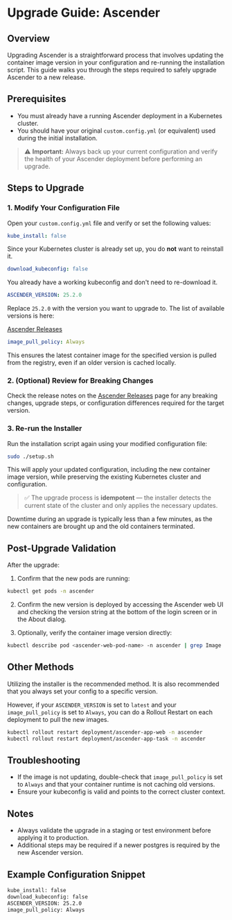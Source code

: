 # Upgrade Guide: Ascender

## Overview

Upgrading Ascender is a straightforward process that involves updating the container image version in your configuration and re-running the installation script. This guide walks you through the steps required to safely upgrade Ascender to a new release.

## Prerequisites

- You must already have a running Ascender deployment in a Kubernetes cluster.
- You should have your original `custom.config.yml` (or equivalent) used during the initial installation.

> ⚠️ **Important:** Always back up your current configuration and verify the health of your Ascender deployment before performing an upgrade.

## Steps to Upgrade

### 1. Modify Your Configuration File

Open your `custom.config.yml` file and verify or set the following values:

```yaml
kube_install: false
```

Since your Kubernetes cluster is already set up, you do **not** want to reinstall it.

```yaml
download_kubeconfig: false
```

You already have a working kubeconfig and don't need to re-download it.

```yaml
ASCENDER_VERSION: 25.2.0
```

Replace `25.2.0` with the version you want to upgrade to. The list of available versions is here: 

[Ascender Releases](https://github.com/ctrliq/ascender/releases)

```yaml
image_pull_policy: Always
```

This ensures the latest container image for the specified version is pulled from the registry, even if an older version is cached locally.

### 2. (Optional) Review for Breaking Changes

Check the release notes on the [Ascender Releases](https://github.com/ctrliq/ascender/releases) page for any breaking changes, upgrade steps, or configuration differences required for the target version.

### 3. Re-run the Installer

Run the installation script again using your modified configuration file:

```bash
sudo ./setup.sh
```

This will apply your updated configuration, including the new container image version, while preserving the existing Kubernetes cluster and configuration.

> ✅ The upgrade process is **idempotent** — the installer detects the current state of the cluster and only applies the necessary updates.

Downtime during an upgrade is typically less than a few minutes, as the new containers are brought up and the old containers terminated.

## Post-Upgrade Validation

After the upgrade:

1. Confirm that the new pods are running:

```bash
kubectl get pods -n ascender
```

2. Confirm the new version is deployed by accessing the Ascender web UI and checking the version string at the bottom of the login screen or in the About dialog.

3. Optionally, verify the container image version directly:

```bash
kubectl describe pod <ascender-web-pod-name> -n ascender | grep Image
```

## Other Methods
Utilizing the installer is the recommended method.  It is also recommended that you always set your config to a specific version.

However, if your `ASCENDER_VERSION` is set to `latest` and your `image_pull_policy` is set to `Always`, you can do a Rollout Restart on each deployment to pull the new images.

```bash
kubectl rollout restart deployment/ascender-app-web -n ascender
kubectl rollout restart deployment/ascender-app-task -n ascender
```

## Troubleshooting

- If the image is not updating, double-check that `image_pull_policy` is set to `Always` and that your container runtime is not caching old versions.
- Ensure your kubeconfig is valid and points to the correct cluster context.

## Notes

- Always validate the upgrade in a staging or test environment before applying it to production.
- Additional steps may be required if a newer postgres is required by the new Ascender version.

## Example Configuration Snippet

```bash
kube_install: false  
download_kubeconfig: false  
ASCENDER_VERSION: 25.2.0  
image_pull_policy: Always
```
